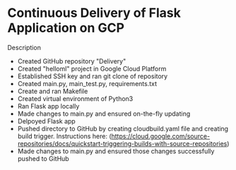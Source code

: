 Continuous Delivery of Flask Application on GCP
 =============

Description

* Created GitHub repository "Delivery" 
* Created "helloml" project in Google Cloud Platform
* Established SSH key and ran git clone of repository
* Created main.py, main_test.py, requirements.txt
* Create and ran Makefile
* Created virtual environment of Python3 
* Ran Flask app locally
* Made changes to main.py and ensured on-the-fly updating
* Delpoyed Flask app 
* Pushed directory to GitHub by creating cloudbuild.yaml file and creating build trigger.  Instructions here: (https://cloud.google.com/source-repositories/docs/quickstart-triggering-builds-with-source-repositories) 
* Made changes to main.py and ensured those changes successfully pushed to GitHub

